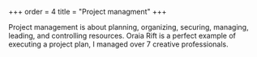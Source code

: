 +++
order = 4
title = "Project managment"
+++

Project management is about planning, organizing, securing, managing, leading, and controlling resources. Oraia Rift is a perfect example of executing a project plan, I managed over 7 creative professionals.